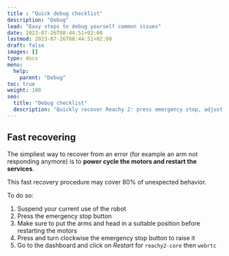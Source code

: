```yaml
---
title : "Quick debug checklist"
description: "Debug"
lead: "Easy steps to debug yourself common issues"
date: 2023-07-26T08:44:51+02:00
lastmod: 2023-07-26T08:44:51+02:00
draft: false
images: []
type: docs
menu:
  help:
    parent: "Debug"
toc: true
weight: 100
seo:
  title: "Debug checklist"
  description: "Quickly recover Reachy 2: press emergency stop, adjust arms/head, raise button, restart reachy2-core and webrtc services via dashboard."
---
```



## Fast recovering

The simpliest way to recover from an error (for example an arm not responding anymore) is to **power cycle the motors and restart the services**.  

This fast recovery procedure may cover 80% of unexpected behavior.   

To do so:
1. Suspend your current use of the robot
2. Press the emergency stop button
3. Make sure to put the arms and head in a suitable position before restarting the motors
4. Press and turn clockwise the emergency stop button to raise it
5. Go to the dashboard and click on *Restart* for `reachy2-core` then `webrtc`

